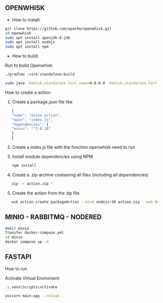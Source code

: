 ## OPENWHISK

- How to install:

```sh
git clone https://github.com/apache/openwhisk.git
cd openwhisk
sudo apt install openjdk-8-jdk
sudo apt install nodejs
sudo apt install npm
```

- How to build:

Run to build Openwhisk

```sh
./gradlew :core:standalone:build
```

```sh
sudo java -Dwhisk.standalone.host.name=0.0.0.0 -Dwhisk.standalone.host.internal=127.0.0.1 -Dwhisk.standalone.host.external=0.0.0.0 -jar ./bin/openwhisk-standalone.jar --couchdb --kafka --api-gw --kafka-ui
```

How to create a action:

1. Create a package.json file like

```javascript
   {
   "name": "minio-action",
   "main": "index.js",
   "dependencies": {
   "minio": "^7.0.18"
   }
   }
```

2. Create a index.js file with the function openwhisk need to run

3. Install module dependencies using NPM.

   ```sh
   npm install
   ```

4. Create a .zip archive containing all files (including all dependencies)

```sh
   zip -r action.zip *
```

5. Create the action from the zip file.

```sh
   wsk action create packageAction --kind nodejs:20 action.zip --web true
```

## MINIO - RABBITMQ - NODERED

```sh
mkdir minio
Transfer docker-compose.yml
cd minio
docker compose up -d
```

## FASTAPI

How to run

Activate Virtual Enviroment

```sh
.\.venv\Scripts\activate
```

```sh
uvicorn main:app --reload
```

